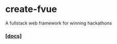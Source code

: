 # create-fvue

A fullstack web framework for winning hackathons

### [[docs]](https://st2ev.notion.site/fVue-7cc9aad39b0a4824914743d1aa0a9fda)
